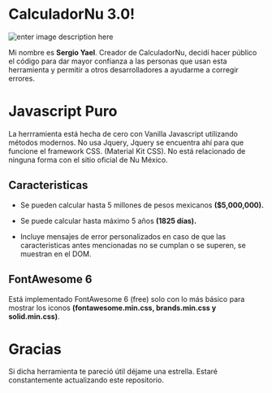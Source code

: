﻿# CalculadorNu 3.0!
![enter image description here](https://i.ibb.co/hf1MxTv/nu3-0.png)

Mi nombre es **Sergio Yael**. Creador de CalculadorNu, decidí hacer público el código para dar mayor confianza a las personas que usan esta herramienta y permitir a otros desarrolladores a ayudarme a corregir errores.


# Javascript Puro

La herrramienta está hecha de cero con Vanilla Javascript utilizando métodos modernos. No usa Jquery, Jquery se encuentra ahí para que funcione el framework CSS. (Material Kit CSS).
No está relacionado de ninguna forma con el sitio oficial de Nu México.

## Caracteristicas

 - Se pueden calcular hasta 5 millones de pesos mexicanos **($5,000,000).**
 - 
   Se puede calcular hasta máximo 5 años **(1825 días).**
  
 - Incluye mensajes de error personalizados en caso de que las
   caracteristicas antes mencionadas no se cumplan o se superen, se
   muestran en el DOM.

## FontAwesome 6

Está implementado FontAwesome 6 (free) solo con lo más básico para mostrar los iconos **(fontawesome.min.css, brands.min.css y solid.min.css)**.

# Gracias
Si dicha herramienta te pareció útil déjame una estrella. Estaré constantemente actualizando este repositorio.
